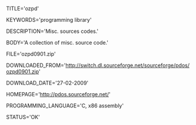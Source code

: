 
TITLE='ozpd'

KEYWORDS='programming library'

DESCRIPTION='Misc. sources codes.'

BODY='A collection of misc. source code.'

FILE='ozpd0901.zip'

DOWNLOADED_FROM='http://switch.dl.sourceforge.net/sourceforge/pdos/ozpd0901.zip'

DOWNLOAD_DATE='27-02-2009'

HOMEPAGE='http://pdos.sourceforge.net/'

PROGRAMMING_LANGUAGE='C, x86 assembly'

STATUS='OK'